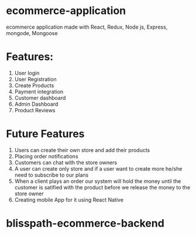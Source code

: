 # ecommerce-application
ecommerce application made with React, Redux, Node js, Express, mongode, Mongoose

# Features:

1. User login
2. User Registration
4. Create Products
5. Payment integration
6. Customer dashboard
7. Admin Dashboard
8. Product Reviews

# Future Features
1. Users can create their own store and add their products
2. Placing order notifications
3. Customers can chat with the store owners
4. A user can create only store and if a user want to create more he/she need to subscribe to our plans
5. When a client plays an order our system will hold the money until the customer is satified with the product before we release the money to the store owner
6. Creating mobile App for it using React Native
# blisspath-ecommerce-backend
